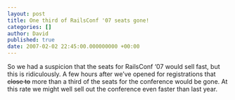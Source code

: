 ```yaml
---
layout: post
title: One third of RailsConf '07 seats gone!
categories: []
author: David
published: true
date: 2007-02-02 22:45:00.000000000 +00:00
---
```

<p>So we had a suspicion that the seats for RailsConf &#8216;07 would sell fast, but this is ridiculously. A few hours after we&#8217;ve opened for registrations that <strike>close to</strike> more than a third of the seats for the conference would be gone. At this rate we might well sell out the conference even faster than last year.</p>